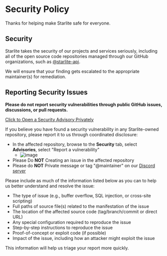 # Security Policy

Thanks for helping make Starlite safe for everyone.

## Security

Starlite takes the security of our projects and services seriously, including all of the open source code repositories managed through our GitHub organizations, such as [@starlite-api](https://github.com/starlite-api).

We will ensure that your finding gets escalated to the appropriate maintainer(s) for remediation.

## Reporting Security Issues

**Please do not report security vulnerabilities through public GitHub issues, discussions, or pull requests.**

[Click to Open a Security Advisory Privately](https://github.com/starlite-api/starlite/security/advisories/new)

If you believe you have found a security vulnerability in any Starlite-owned repository, please report it to us through coordinated disclosure:

- In the affected repository, browse to the **Security** tab, select **Advisories**, select "Report a vulnerability"
  - ![image](https://user-images.githubusercontent.com/45884264/217041010-8fd6b96b-329d-4d8e-8838-9b5bf4e1a78d.png)
- Please Do **NOT** Creating an issue in the affected repository
- Please do **NOT** Private message or tag "@maintainer" on our [Discord server](https://discord.gg/MmcwxztmQb)

Please include as much of the information listed below as you can to help us better understand and resolve the issue:

- The type of issue (e.g., buffer overflow, SQL injection, or cross-site scripting)
- Full paths of source file(s) related to the manifestation of the issue
- The location of the affected source code (tag/branch/commit or direct URL)
- Any special configuration required to reproduce the issue
- Step-by-step instructions to reproduce the issue
- Proof-of-concept or exploit code (if possible)
- Impact of the issue, including how an attacker might exploit the issue

This information will help us triage your report more quickly.

